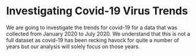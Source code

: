 # Investigating Covid-19 Virus Trends
We are going to investigate the trends for covid-19 for a data that was collected from January 2020 to July 2020. We understand that this is not a full dataset as covid-19 has been recking havock for quite a number of years but our analysis will solely focus on those years. 
